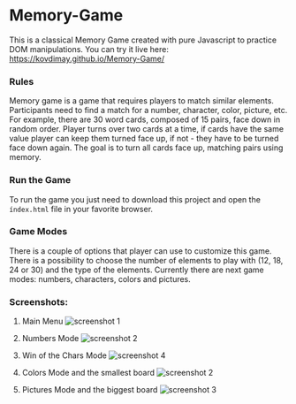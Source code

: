 # Memory-Game

This is a classical Memory Game created with pure Javascript to practice DOM manipulations.
You can try it live here: https://kovdimay.github.io/Memory-Game/

### Rules
Memory game is a game that requires players to match similar elements. Participants need to find a match for a number, character, color, picture, etc. For example, there are 30 word cards, composed of 15 pairs, face down in random order. Player turns over two cards at a time, if cards have the same value player can keep them turned face up, if not - they have to be turned face down again. The goal is to turn all cards face up, matching pairs using memory.

### Run the Game
To run the game you just need to download this project and open the ```índex.html``` file in your favorite browser. 

### Game Modes
There is a couple of options that player can use to customize this game. There is a possibility to choose the number of elements to play with (12, 18, 24 or 30) and the type of the elements. Currently there are next game modes: numbers, characters, colors and pictures.

### Screenshots:
1. Main Menu
![screenshot 1](https://cloud.githubusercontent.com/assets/26466644/25872722/0b0aae80-350c-11e7-9567-9be74f1c37ea.png)

2. Numbers Mode
![screenshot 2](https://cloud.githubusercontent.com/assets/26466644/25826080/b8ea205c-3445-11e7-83ec-73777be393cf.png)

3. Win of the Chars Mode
![screenshot 4](https://cloud.githubusercontent.com/assets/26466644/25826087/bc61e1c0-3445-11e7-9d26-9f630dba2fdb.png)

4. Colors Mode and the smallest board
![screenshot 2](https://cloud.githubusercontent.com/assets/26466644/25872721/0aff308c-350c-11e7-86f9-b906156c3c82.png)

5. Pictures Mode and the biggest board
![screenshot 3](https://cloud.githubusercontent.com/assets/26466644/25872720/0add6182-350c-11e7-84b7-95f3b8e8f5fd.png)
